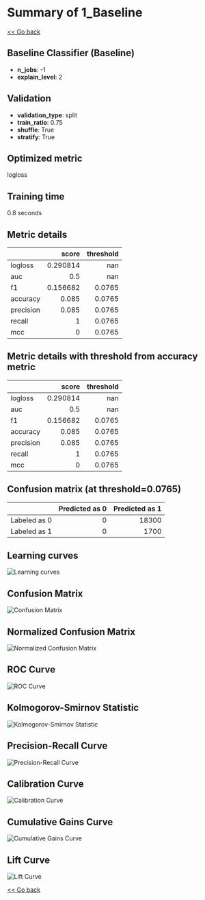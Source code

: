 # Summary of 1_Baseline

[<< Go back](../README.md)


## Baseline Classifier (Baseline)
- **n_jobs**: -1
- **explain_level**: 2

## Validation
 - **validation_type**: split
 - **train_ratio**: 0.75
 - **shuffle**: True
 - **stratify**: True

## Optimized metric
logloss

## Training time

0.8 seconds

## Metric details
|           |    score |   threshold |
|:----------|---------:|------------:|
| logloss   | 0.290814 |    nan      |
| auc       | 0.5      |    nan      |
| f1        | 0.156682 |      0.0765 |
| accuracy  | 0.085    |      0.0765 |
| precision | 0.085    |      0.0765 |
| recall    | 1        |      0.0765 |
| mcc       | 0        |      0.0765 |


## Metric details with threshold from accuracy metric
|           |    score |   threshold |
|:----------|---------:|------------:|
| logloss   | 0.290814 |    nan      |
| auc       | 0.5      |    nan      |
| f1        | 0.156682 |      0.0765 |
| accuracy  | 0.085    |      0.0765 |
| precision | 0.085    |      0.0765 |
| recall    | 1        |      0.0765 |
| mcc       | 0        |      0.0765 |


## Confusion matrix (at threshold=0.0765)
|              |   Predicted as 0 |   Predicted as 1 |
|:-------------|-----------------:|-----------------:|
| Labeled as 0 |                0 |            18300 |
| Labeled as 1 |                0 |             1700 |

## Learning curves
![Learning curves](learning_curves.png)
## Confusion Matrix

![Confusion Matrix](confusion_matrix.png)


## Normalized Confusion Matrix

![Normalized Confusion Matrix](confusion_matrix_normalized.png)


## ROC Curve

![ROC Curve](roc_curve.png)


## Kolmogorov-Smirnov Statistic

![Kolmogorov-Smirnov Statistic](ks_statistic.png)


## Precision-Recall Curve

![Precision-Recall Curve](precision_recall_curve.png)


## Calibration Curve

![Calibration Curve](calibration_curve_curve.png)


## Cumulative Gains Curve

![Cumulative Gains Curve](cumulative_gains_curve.png)


## Lift Curve

![Lift Curve](lift_curve.png)



[<< Go back](../README.md)
